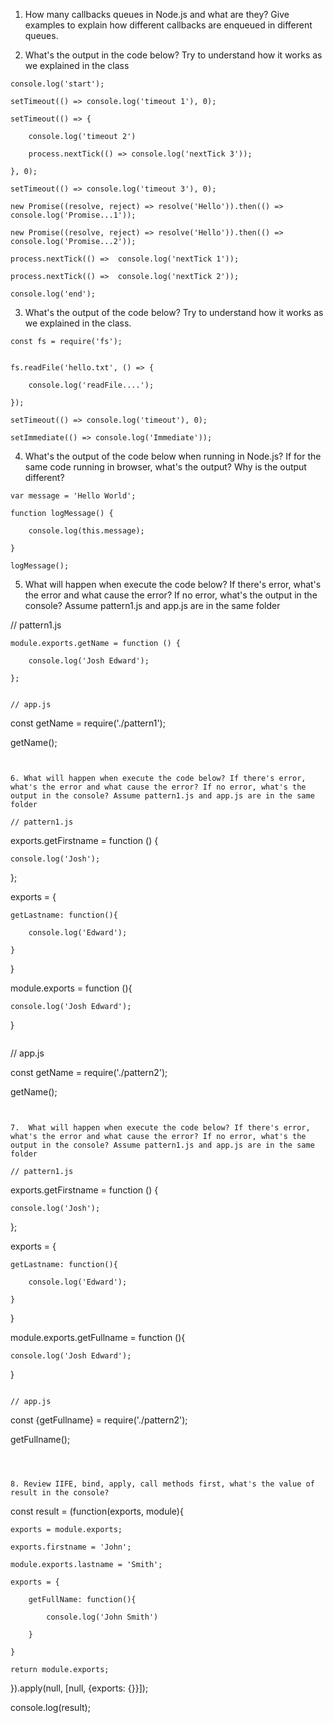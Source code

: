1. How many callbacks queues in Node.js and what are they? Give examples to explain how different callbacks are enqueued in different queues.

2. What's the output in the code below? Try to understand how it works as we explained in the class

```
console.log('start');

setTimeout(() => console.log('timeout 1'), 0);

setTimeout(() => {

    console.log('timeout 2')

    process.nextTick(() => console.log('nextTick 3'));

}, 0);

setTimeout(() => console.log('timeout 3'), 0);

new Promise((resolve, reject) => resolve('Hello')).then(() => console.log('Promise...1'));

new Promise((resolve, reject) => resolve('Hello')).then(() => console.log('Promise...2'));

process.nextTick(() =>  console.log('nextTick 1'));

process.nextTick(() =>  console.log('nextTick 2'));

console.log('end');
```
 

3. What's the output of the code below? Try to understand how it works as we explained in the class.

```
const fs = require('fs');


fs.readFile('hello.txt', () => {

    console.log('readFile....');

});

setTimeout(() => console.log('timeout'), 0);

setImmediate(() => console.log('Immediate'));
```
 

4. What's the output of the code below when running in Node.js? If for the same code running in browser, what's the output? Why is the output different?

```
var message = 'Hello World';

function logMessage() {

    console.log(this.message);

}

logMessage();
```
 

5. What will happen when execute the code below? If there's error, what's the error and what cause the error? If no error, what's the output in the console? Assume pattern1.js and app.js are in the same folder

// pattern1.js
```
module.exports.getName = function () {

    console.log('Josh Edward');

};


// app.js
```
const getName = require('./pattern1');

getName();
```
 

6. What will happen when execute the code below? If there's error, what's the error and what cause the error? If no error, what's the output in the console? Assume pattern1.js and app.js are in the same folder

// pattern1.js

```
exports.getFirstname = function () {

    console.log('Josh');

};

exports = {

    getLastname: function(){

        console.log('Edward');

    }

}

module.exports = function (){

    console.log('Josh Edward');

}
```

```
// app.js

const getName = require('./pattern2');

getName();
```
 

7.  What will happen when execute the code below? If there's error, what's the error and what cause the error? If no error, what's the output in the console? Assume pattern1.js and app.js are in the same folder

// pattern1.js

```
exports.getFirstname = function () {

    console.log('Josh');

};

exports = {

    getLastname: function(){

        console.log('Edward');

    }

}

module.exports.getFullname = function (){

    console.log('Josh Edward');

}
```

// app.js
```
const {getFullname} = require('./pattern2');

getFullname();
```

 

8. Review IIFE, bind, apply, call methods first, what's the value of result in the console?

```
const result = (function(exports, module){

    exports = module.exports;

    exports.firstname = 'John';

    module.exports.lastname = 'Smith';

    exports = {

        getFullName: function(){

            console.log('John Smith')

        }

    }

    return module.exports;

}).apply(null, [null, {exports: {}}]);

console.log(result);
```